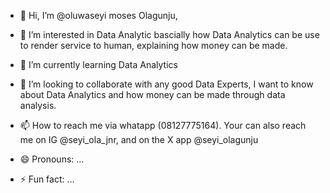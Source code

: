 - 👋 Hi, I’m @oluwaseyi moses Olagunju, 
- 👀 I’m interested in Data   Analytic bascially how Data Analytics can be use to render service to human, explaining how money can be made.
- 🌱 I’m currently learning Data Analytics 
- 💞️ I’m looking to collaborate with  any good Data Experts, I want to know about Data Analytics and how  money can be made through data analysis.
- 📫 How to reach me  via whatapp (08127775164). Your can also reach me on IG @seyi_ola_jnr, and on the X app @seyi_olagunju




















- 😄 Pronouns: ...
- ⚡ Fun fact: ...

<!---
seyisam/seyisam is a ✨ special ✨ repository because its `README.md` (this file) appears on your GitHub profile.
You can click the Preview link to take a look at your changes.
--->
